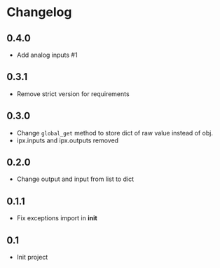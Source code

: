 # Changelog

## 0.4.0

- Add analog inputs #1

## 0.3.1

- Remove strict version for requirements

## 0.3.0

- Change `global_get` method to store dict of raw value instead of obj.
- ipx.inputs and ipx.outputs removed

## 0.2.0

- Change output and input from list to dict

## 0.1.1

- Fix exceptions import in __init__

## 0.1

- Init project
